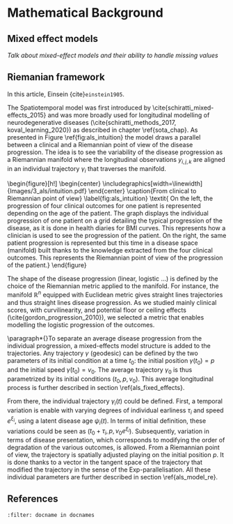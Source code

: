 # Mathematical Background

## Mixed effect models

*Talk about mixed-effect models and their ability to handle missing values*



## Riemanian framework

In this article, Einsein {cite}`einstein1905`.

The Spatiotemporal model was first introduced by \cite{schiratti_mixed-effects_2015} and was more broadly used for longitudinal modelling of neurodegenerative diseases (\cite{schiratti_methods_2017, koval_learning_2020}) as described in chapter \ref{sota_chap}. As presented in Figure \ref{fig:als_intuition} the model draws a parallel between a clinical and a Riemannian point of view of the disease progression. The idea is to see the variability of the disease progression as a Riemannian manifold where the longitudinal observations $y_{i,j,k}$  are aligned in an individual trajectory $\gamma_i$ that traverses the manifold. 

\begin{figure}[h!]
\begin{center}
    \includegraphics[width=\linewidth]{Images/3_als/intuition.pdf}
\end{center}
    \caption{From clinical to Riemannian point of view} \label{fig:als_intuition}
   \textit{ On the left, the progression of four clinical outcomes for one patient is represented depending on the age of the patient. The graph displays the individual progression of one patient on a grid detailing the typical progression of the disease, as it is done in health diaries for BMI curves. This represents how a clinician is used to see the progression of the patient. On the right, the same patient progression is represented but this time in a disease space (manifold) built thanks to the knowledge extracted from the four clinical outcomes. This represents the Riemannian point of view of the progression of the patient.}
\end{figure}

The shape of the disease progression (linear, logistic ...) is defined by the choice of the Riemannian metric applied to the manifold. For instance, the manifold $\mathbb{R}^n$ equipped with Euclidean metric gives straight lines trajectories and thus straight lines disease progression. As we studied mainly clinical scores, with curvilinearity, and potential floor or ceiling effects (\cite{gordon_progression_2010}), we selected a metric that enables modelling the logistic progression of the outcomes. 

\paragraph*{}To separate an average disease progression from the individual progression, a mixed-effects model structure is added to the trajectories.  Any trajectory $\gamma$ (geodesic) can be defined by the two parameters of its initial condition at a time $t_0$: the initial position $\gamma(t_0) = p$ and the initial speed $\dot{\gamma}(t_0) = v_0$. The average trajectory  $\gamma_0$ is thus parametrized by its initial conditions ($t_0, p, v_0$). This average longitudinal process is further described in section \ref{als_fixed_effects}.

From there, the individual trajectory $\gamma_i(t)$ could be defined. First, a temporal variation is enable with varying degrees of individual earliness $\tau_i$ and speed $e^{\xi_i}$, using a latent disease age $\psi_i(t)$. In terms of initial definition, these variations could be seen as ($t_0 + \tau_i, p, v_0e^{\xi_i}$). Subsequently, variation in terms of disease presentation, which corresponds to modifying the order of degradation of the various outcomes, is allowed. From a Riemannian point of view, the trajectory is spatially adjusted playing on the initial position $p$. It is done thanks to a vector in the tangent space of the trajectory that modified the trajectory in the sense of the Exp-parallelisation. All these individual parameters are further described in section \ref{als_model_re}.

## References

```{bibliography}
:filter: docname in docnames
```
